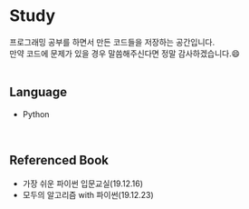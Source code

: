 # Study
프로그래밍 공부를 하면서 만든 코드들을 저장하는 공간입니다.<br>
만약 코드에 문제가 있을 경우 말씀해주신다면 정말 감사하겠습니다.:smile:
<br><br>

## Language
- Python
<br>

## Referenced Book
- 가장 쉬운 파이썬 입문교실(19.12.16)
- 모두의 알고리즘 with 파이썬(19.12.23)
